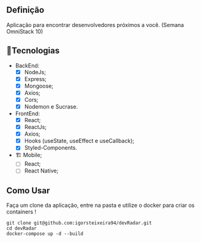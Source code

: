 ## Definição

Aplicação para encontrar desenvolvedores próximos a você.  (Semana OmniStack 10)

## 🚀️Tecnologias

- BackEnd:
  - [x] NodeJs;
  - [x] Express;
  - [x] Mongoose;
  - [x] Axios;
  - [x] Cors;
  - [x] Nodemon e Sucrase.
- FrontEnd:
  - [x] React;
  - [x] ReactJs;
  - [x] Axios;
  - [x] Hooks (useState, useEffect e useCallback);
  - [x] Styled-Components.
- 🏗️ Mobile;
  - [ ] React;
  - [ ] React Native;

## Como Usar

Faça um clone da aplicação, entre na pasta e utilize o docker para criar os containers ! 

```shell
git clone git@github.com:igorsteixeira94/devRadar.git
cd devRadar
docker-compose up -d --build
```

